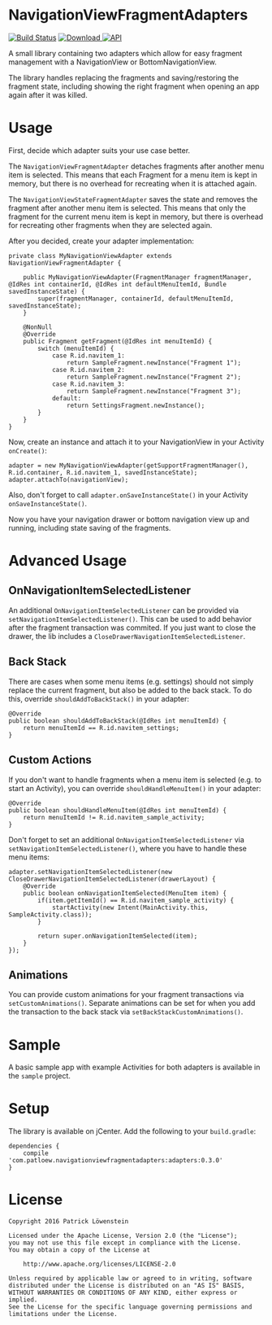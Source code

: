 # NavigationViewFragmentAdapters

 [![Build Status](https://travis-ci.org/patloew/NavigationViewFragmentAdapters.svg?branch=master)](https://travis-ci.org/patloew/NavigationViewFragmentAdapters) [ ![Download](https://api.bintray.com/packages/patloew/maven/NavigationViewFragmentAdapters/images/download.svg) ](https://bintray.com/patloew/maven/NavigationViewFragmentAdapters/_latestVersion) [![API](https://img.shields.io/badge/API-9%2B-brightgreen.svg?style=flat)](https://android-arsenal.com/api?level=9)

A small library containing two adapters which allow for easy fragment management with a NavigationView or BottomNavigationView.

The library handles replacing the fragments and saving/restoring the fragment state, including showing the right fragment when opening an app again after it was killed.

# Usage

First, decide which adapter suits your use case better.

The `NavigationViewFragmentAdapter` detaches fragments after another menu item is selected. This means that each Fragment for a menu item is kept in memory, but there is no overhead for recreating when it is attached again.

The `NavigationViewStateFragmentAdapter` saves the state and removes the fragment after another menu item is selected. This means that only the fragment for the current menu item is kept in memory, but there is overhead for recreating other fragments when they are selected again.

After you decided, create your adapter implementation:

	private class MyNavigationViewAdapter extends NavigationViewFragmentAdapter {

	    public MyNavigationViewAdapter(FragmentManager fragmentManager, @IdRes int containerId, @IdRes int defaultMenuItemId, Bundle savedInstanceState) {
            super(fragmentManager, containerId, defaultMenuItemId, savedInstanceState);
        }

	    @NonNull
	    @Override
	    public Fragment getFragment(@IdRes int menuItemId) {
	        switch (menuItemId) {
	            case R.id.navitem_1:
	                return SampleFragment.newInstance("Fragment 1");
	            case R.id.navitem_2:
	                return SampleFragment.newInstance("Fragment 2");
	            case R.id.navitem_3:
	                return SampleFragment.newInstance("Fragment 3");
	            default:
	                return SettingsFragment.newInstance();
	        }
	    }
	}

Now, create an instance and attach it to your NavigationView in your Activity `onCreate()`:

	adapter = new MyNavigationViewAdapter(getSupportFragmentManager(), R.id.container, R.id.navitem_1, savedInstanceState);
	adapter.attachTo(navigationView);

Also, don't forget to call `adapter.onSaveInstanceState()` in your Activity `onSaveInstanceState()`.

Now you have your navigation drawer or bottom navigation view up and running, including state saving of the fragments.

# Advanced Usage

## OnNavigationItemSelectedListener

An additional `OnNavigationItemSelectedListener` can be provided via `setNavigationItemSelectedListener()`. This can be used to add behavior after the fragment transaction was commited. If you just want to close the drawer, the lib includes a `CloseDrawerNavigationItemSelectedListener`.

## Back Stack

There are cases when some menu items (e.g. settings) should not simply replace the current fragment, but also be added to the back stack. To do this, override `shouldAddToBackStack()` in your adapter:

	@Override
    public boolean shouldAddToBackStack(@IdRes int menuItemId) {
        return menuItemId == R.id.navitem_settings;
    }

## Custom Actions

If you don't want to handle fragments when a menu item is selected (e.g. to start an Activity), you can override `shouldHandleMenuItem()` in your adapter:

    @Override
    public boolean shouldHandleMenuItem(@IdRes int menuItemId) {
        return menuItemId != R.id.navitem_sample_activity;
    }

Don't forget to set an additional `OnNavigationItemSelectedListener` via `setNavigationItemSelectedListener()`, where you have to handle these menu items:

	adapter.setNavigationItemSelectedListener(new CloseDrawerNavigationItemSelectedListener(drawerLayout) {
        @Override
        public boolean onNavigationItemSelected(MenuItem item) {
            if(item.getItemId() == R.id.navitem_sample_activity) {
                startActivity(new Intent(MainActivity.this, SampleActivity.class));
            }

            return super.onNavigationItemSelected(item);
        }
    });

## Animations

You can provide custom animations for your fragment transactions via `setCustomAnimations()`. Separate animations can be set for when you add the transaction to the back stack via `setBackStackCustomAnimations()`.

# Sample

A basic sample app with example Activities for both adapters is available in the `sample` project.

# Setup

The library is available on jCenter. Add the following to your `build.gradle`:

	dependencies {
	    compile 'com.patloew.navigationviewfragmentadapters:adapters:0.3.0'
	}

# License

	Copyright 2016 Patrick Löwenstein

	Licensed under the Apache License, Version 2.0 (the "License");
	you may not use this file except in compliance with the License.
	You may obtain a copy of the License at

	    http://www.apache.org/licenses/LICENSE-2.0

	Unless required by applicable law or agreed to in writing, software
	distributed under the License is distributed on an "AS IS" BASIS,
	WITHOUT WARRANTIES OR CONDITIONS OF ANY KIND, either express or implied.
	See the License for the specific language governing permissions and
	limitations under the License.